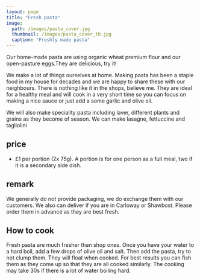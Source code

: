 ```yaml
---
layout: page
title: "Fresh pasta"
image:
  path: /images/pasta_cover.jpg
  thumbnail: /images/pasta_cover_tb.jpg
  caption: "Freshly made pasta"
---
```

Our home-made pasta are using organic wheat premium flour and our open-pasture eggs.They are delicious, try it!

We make a lot of things ourselves at home. Making pasta has been a staple food in my house for decades and we are happy to share these with our neighbours. There is nothing like it in the shops, believe me. They are ideal for a healthy meal and will cook in a very short time so you can focus on making a nice sauce or just add a some garlic and olive oil. 

We will also make speciality pasta including laver, different plants and grains as they become of season.
We can make lasagne, fettuccine and tagliolini

## price

* £1 per portion (2x 75g). A portion is for one person as a full meal, two if it is a secondary side dish.

## remark
We generally do not provide packaging, we do exchange them with our customers. We also can deliver if you are in Carloway or Shawbost.
Please order them in advance as they are best fresh.

## How to cook
Fresh pasta are much fresher than shop ones. Once you have your water to a hard boil, add a few drops of olive oil and salt. Then add the pasta, try to not clump them. They will float when cooked. For best results you can fish them as they come up so that they are all cooked similarly. The cooking may take 30s if there is a lot of water boiling hard.
